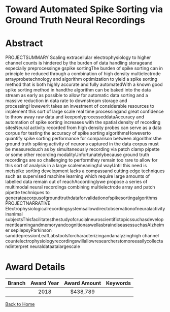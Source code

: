 
Toward Automated Spike Sorting via Ground Truth Neural Recordings
=================================================================

# Abstract


PROJECTSUMMARY
Scaling extracellular electrophysiology to higher channel counts is hindered by the burden of data
handling storageand especially preprocessinge gspike sortingThe burden of spike sorting can in
principle be reduced through a combination of high density multielectrode arrayprobetechnology and
algorithm optimization to yield a spike sorting method that is both highly accurate and fully automatedWith a known good spike sorting method in handthe algorithm can be baked into the data stream
as early as possible to allow for automatic data sorting and a massive reduction in data rate to
downstream storage and processingHoweverit takes an investment of considerable resources to
implement this sort of large scale real time processingand great confidence to throw away raw data and
keeponlyprocesseddataAccuracy and automation of spike sorting increases with the spatial density of recording sitesNeural activity recorded from high density probes can serve as a data corpus for testing the accuracy of
spike sorting algorithmsHoweverto quantify spike sorting performance for comparison between
algorithmsthe ground truth spiking activity of neurons captured in the data corpus must be measuredsuch as by simultaneously recording via patch clamp pipette or some other recording modalityUnfortunatelybecause ground truth recordings are so challenging to performthey remain too rare to
allow for this sort of analysis in a large scalemeaningful wayUntil this need is metspike sorting
development lacks a compassand cutting edge techniques such as supervised machine learning which
require large amounts of labelled data remain out of reachAccordinglywe propose a series of
multimodal neural recordings combining multielectrode array and patch pipette techniques to
generateacorpusofgroundtruthdataforvalidationofspikesortingalgorithms PROJECTNARRATIVE
Electrophysiologicalrecordingsystemsallowdirectobservationofneuralactivityinanimal
subjectsThisfacilitatesthestudyofcrucialneuroscientifictopicssuchasdevelopmentlearningandmemoryandcognitionaswellasbraindiseasessuchasAlzheimer sepilepsyParkinson sanddepressionLeafLabstoolsforcharacterizingandanalyzinghigh channel
countelectrophysiologyrecordingswillallowresearcherstomoreeasilycollectandinterpret
neuraldataatalargescale  

# Award Details

|Branch|Award Year|Award Amount|Keywords|
| :---: | :---: | :---: | :---: |
||2018|$438,789||
  
  


[Back to Home](https://github.com/chrischow/dod_sbir_awards/JH/#2339)